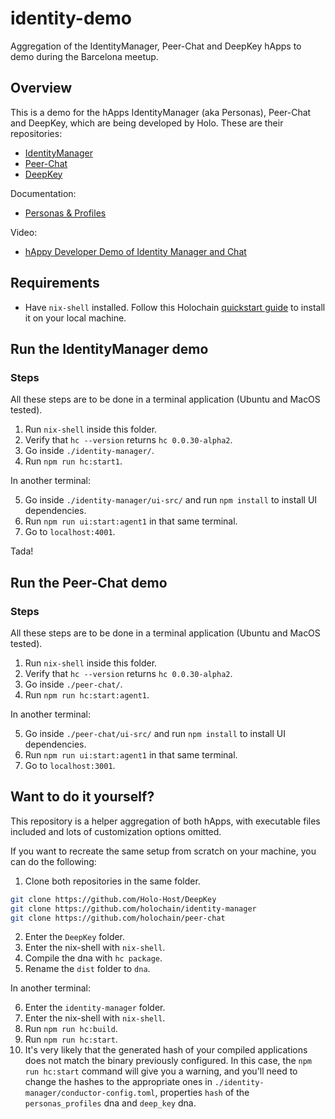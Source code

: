 # identity-demo

Aggregation of the IdentityManager, Peer-Chat and DeepKey hApps to demo during the Barcelona meetup.

## Overview

This is a demo for the hApps IdentityManager (aka Personas), Peer-Chat and DeepKey, which are being developed by Holo. These are their repositories:

- [IdentityManager](https://github.com/holochain/identity-manager)
- [Peer-Chat](https://github.com/holochain/peer-chat)
- [DeepKey](https://github.com/Holo-Host/DeepKey)

<!--- This is their internal module structure:
// TODO: create internal module structure -->

Documentation:
- [Personas & Profiles](https://hackmd.io/pcDkiCJoQH-z6s_VS4LNRg)

Video:
- [hAppy Developer Demo of Identity Manager and Chat](https://www.youtube.com/watch?v=9M8iscRoOR4)

## Requirements

- Have `nix-shell` installed. Follow this Holochain [quickstart guide](https://developer.holochain.org/start.html) to install it on your local machine.

## Run the IdentityManager demo

### Steps

All these steps are to be done in a terminal application (Ubuntu and MacOS tested).

1. Run `nix-shell` inside this folder.
2. Verify that `hc --version` returns `hc 0.0.30-alpha2`.
3. Go inside `./identity-manager/`.
4. Run `npm run hc:start1`.
<!--- 5. OPTIONAL: Run `npm run hc:start2` in a new terminal, to start another agents. -->

In another terminal:

5. Go inside `./identity-manager/ui-src/` and run `npm install` to install UI dependencies.
6. Run `npm run ui:start:agent1` in that same terminal.
7. Go to `localhost:4001`.
<!--- 8. OPTIONAL: Run `npm run ui:start:agent2` in a new terminal to start a second client.
9. OPTIONAL: Go to `localhost:4002`.-->

Tada!

## Run the Peer-Chat demo

### Steps

All these steps are to be done in a terminal application (Ubuntu and MacOS tested).

1. Run `nix-shell` inside this folder.
2. Verify that `hc --version` returns `hc 0.0.30-alpha2`.
3. Go inside `./peer-chat/`.
4. Run `npm run hc:start:agent1`.
<!--- 5. OPTIONAL: Run `npm run hc:start:agent2` in a new terminal to start a second agent. -->

In another terminal:

5. Go inside `./peer-chat/ui-src/` and run `npm install` to install UI dependencies.
6. Run `npm run ui:start:agent1` in that same terminal.
7. Go to `localhost:3001`.
<!--- 6. Change this line in the `package.json` on that folder:
`ui:start:agent1": "REACT_APP_WEBSOCKET_INTERFACE='ws://localhost:3401' PORT=4001 react-scripts start`
to 
`ui:start:agent1": "REACT_APP_WEBSOCKET_INTERFACE='ws://localhost:3403' PORT=4001 react-scripts start`
to point to the `peer-chat` conductor. -->


<!--- 11. OPTIONAL: Run `npm run ui:start:agent2` in a new terminal to start a second client.
12. OPTIONAL: Go to `localhost:3002`. -->

## Want to do it yourself?

This repository is a helper aggregation of both hApps, with executable files included and lots of customization options omitted.

If you want to recreate the same setup from scratch on your machine, you can do the following:

1. Clone both repositories in the same folder.

```bash
git clone https://github.com/Holo-Host/DeepKey
git clone https://github.com/holochain/identity-manager
git clone https://github.com/holochain/peer-chat
```

2. Enter the `DeepKey` folder.
3. Enter the nix-shell with `nix-shell`.
4. Compile the dna with `hc package`.
5. Rename the `dist` folder to `dna`.

In another terminal:

6. Enter the `identity-manager` folder.
7. Enter the nix-shell with `nix-shell`.
8. Run `npm run hc:build`.
9. Run `npm run hc:start`.
10. It's very likely that the generated hash of your compiled applications does not match the binary previously configured. In this case, the `npm run hc:start` command will give you a warning, and you'll need to change the hashes to the appropriate ones in `./identity-manager/conductor-config.toml`, properties `hash` of the `personas_profiles` dna and `deep_key` dna.
